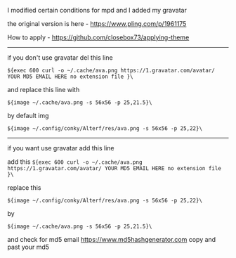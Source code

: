 I modified certain conditions for mpd and I added my gravatar

the original version is here - https://www.pling.com/p/1961175

How to apply - https://github.com/closebox73/applying-theme

-------------

if you don't use gravatar del this line

`${exec 600 curl -o ~/.cache/ava.png https://1.gravatar.com/avatar/ YOUR MD5 EMAIL HERE no extension file }\`

and replace this line with

`${image ~/.cache/ava.png -s 56x56 -p 25,21.5}\`

by default img

`${image ~/.config/conky/Alterf/res/ava.png -s 56x56 -p 25,22}\`

--------------

if you want use gravatar add this line

add this `${exec 600 curl -o ~/.cache/ava.png https://1.gravatar.com/avatar/ YOUR MD5 EMAIL HERE no extension file }\`

replace this 

`${image ~/.config/conky/Alterf/res/ava.png -s 56x56 -p 25,22}\ `

by 

`${image ~/.cache/ava.png -s 56x56 -p 25,21.5}\`

and check for md5 email https://www.md5hashgenerator.com copy and past your md5 
